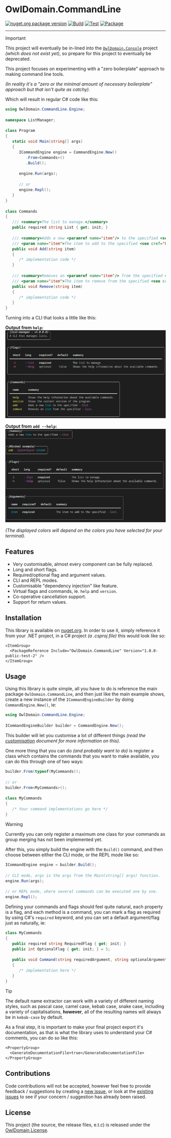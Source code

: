 # OwlDomain.CommandLine

[<img src="https://img.shields.io/nuget/v/OwlDomain.CommandLine?logo=nuget" alt="nuget.org package version">](https://www.nuget.org/packages/OwlDomain.CommandLine)
[![Build](https://github.com/Owl-Domain/CommandLine/actions/workflows/build.yml/badge.svg)](https://github.com/Owl-Domain/CommandLine/actions/workflows/build.yml)
[![Test](https://github.com/Owl-Domain/CommandLine/actions/workflows/test.yml/badge.svg)](https://github.com/Owl-Domain/CommandLine/actions/workflows/test.yml)
[![Package](https://github.com/Owl-Domain/CommandLine/actions/workflows/package.yml/badge.svg)](https://github.com/Owl-Domain/CommandLine/actions/workflows/package.yml)

---

> [!IMPORTANT]
> This project will eventually be in-lined into the [`OwlDomain.Console`](https://github.com/Owl-Domain/Console) project *(which does not exist yet)*, so prepare for this project to eventually be deprecated.

This project focuses on experimenting with a "zero boilerplate" approach to making command line tools.

*(In reality it's a "zero or the minimal amount of necessary boilerplate" approach but that isn't quite as catchy).*

Which will result in regular C# code like this:

```cs
using OwlDomain.CommandLine.Engine;

namespace ListManager;

class Program
{
   static void Main(string[] args)
   {
      ICommandEngine engine = CommandEngine.New()
         .From<Commands>()
         .Build();

      engine.Run(args);

      // or
      engine.Repl();
   }
}

class Commands
{
   /// <summary>The list to manage.</summary>
   public required string List { get; init; }

   /// <summary>Adds a new <paramref name="item"/> to the specified <see cref="List"/>.</summary>
   /// <param name="item">The item to add to the specified <see cref="List"/>.</param>
   public void Add(string item)
   {
      /* implementation code */
   }

   /// <summary>Removes an <paramref name="item"/> from the specified <see cref="List"/>.</summary>
   /// <param name="item">The item to remove from the specified <see cref="List"/>.</param>
   public void Remove(string item)
   {
      /* implementation code */
   }
}
```

Turning into a CLI that looks a little like this:

__Output from `help`:__
![Help overview of the created CLI program](.github/assets/help_overview.png)

__Output from `add --help`:__
![Help overview for the add command for the created CLI program](.github/assets/help_command.png)

*(The displayed colors will depend on the colors you have selected for your terminal).*

## Features

- Very customisable, almost every component can be fully replaced.
- Long and short flags.
- Required/optional flag and argument values.
- CLI and REPL modes.
- Customisable "dependency injection" like feature.
- Virtual flags and commands, ie. `help` and `version`.
- Co-operative cancellation support.
- Support for return values.


## Installation

This library is available on [nuget.org](https://www.nuget.org/packages/OwlDomain.CommandLine). In order to use it, simply reference it from your .NET project,
in a C# project *(a .csproj file)* this would look like so:

```csproj
<ItemGroup>
  <PackageReference Include="OwlDomain.CommandLine" Version="1.0.0-public-test-2" />
</ItemGroup>
```


## Usage

Using this library is quite simple, all you have to do is reference the main package
`OwlDomain.CommandLine`, and then just like the main example shows, create a new instance
of the `ICommandEngineBuilder` by doing `CommandEngine.New()`, ie:

```cs
using OwlDomain.CommandLine.Engine;

ICommandEngineBuilder builder = CommandEngine.New();
```

This builder will let you customise a lot of different things *(read the [customisation](./docs/customisation.md) document for more information on this).*

One more thing that you can do *(and probably want to do)* is register a class which contains
the commands that you want to make available, you can do this through one of two ways:

```cs
builder.From(typeof(MyCommands));

// or
builder.From<MyCommands>();

class MyCommands
{
   /* Your command implementations go here */
}
```

> [!WARNING]
> Currently you can only register a maximum one class for your commands as group merging has not been implemented yet.

After this, you simply build the engine with the `Build()` command, and then choose between either the CLI mode, or the REPL mode like so:

```cs
ICommandEngine engine = builder.Build();

// CLI mode, args is the args from the Main(string[] args) function.
engine.Run(args);

// or REPL mode, where several commands can be executed one by one.
engine.Repl();
```

Defining your commands and flags should feel quite natural, each property
is a flag, and each method is a command, you can mark a flag as required by using C#'s
`required` keyword, and you can set a default argument/flag just as naturally, ie:

```cs
class MyCommands
{
   public required string RequiredFlag { get; init; }
   public int OptionalFlag { get; init; } = 5;

   public void Command(string requiredArgument, string optionalArgument = "default-value")
   {
      /* implementation here */
   }
}
```

> [!TIP]
> The default name extractor can work with a variety of different naming styles, such as
> pascal case, camel case, kebab case, snake case, including a variety of capitalisations,
> __however__, all of the resulting names will always be in `kebab-case` by default.

As a final step, it is important to make your final project export it's documentation,
as that is what the library uses to understand your C# comments, you can do so like this:

```csproj
<PropertyGroup>
  <GenerateDocumentationFile>true</GenerateDocumentationFile>
</PropertyGroup>
```


## Contributions

Code contributions will not be accepted, however feel free to provide feedback / suggestions
by creating a [new issue](https://github.com/Owl-Domain/CommandLine/issues/new), or look at
the [existing issues](https://github.com/Owl-Domain/CommandLine/issues?q=) to see if your
concern / suggestion has already been raised.


## License

This project (the source, the release files, e.t.c) is released under the
[OwlDomain License](https://github.com/Owl-Domain/CommandLine/blob/master/license.md).
